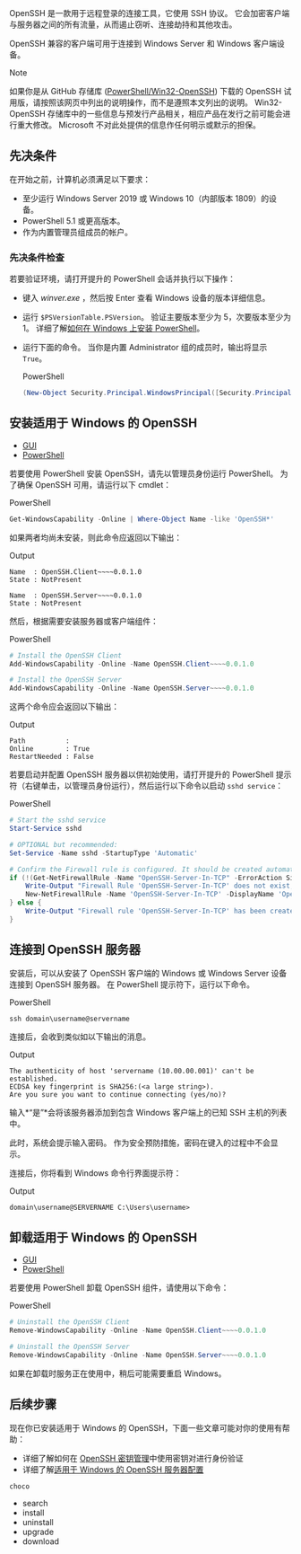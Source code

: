 OpenSSH 是一款用于远程登录的连接工具，它使用 SSH 协议。 它会加密客户端与服务器之间的所有流量，从而遏止窃听、连接劫持和其他攻击。

OpenSSH 兼容的客户端可用于连接到 Windows Server 和 Windows 客户端设备。

> [!NOTE]
>
> 如果你是从 GitHub 存储库 ([PowerShell/Win32-OpenSSH](https://github.com/PowerShell/Win32-OpenSSH)) 下载的 OpenSSH 试用版，请按照该网页中列出的说明操作，而不是遵照本文列出的说明。 Win32-OpenSSH 存储库中的一些信息与预发行产品相关，相应产品在发行之前可能会进行重大修改。 Microsoft 不对此处提供的信息作任何明示或默示的担保。

## 先决条件

在开始之前，计算机必须满足以下要求：

- 至少运行 Windows Server 2019 或 Windows 10（内部版本 1809）的设备。
- PowerShell 5.1 或更高版本。
- 作为内置管理员组成员的帐户。



### 先决条件检查

若要验证环境，请打开提升的 PowerShell 会话并执行以下操作：

- 键入 *winver.exe* ，然后按 Enter 查看 Windows 设备的版本详细信息。

- 运行 `$PSVersionTable.PSVersion`。 验证主要版本至少为 5，次要版本至少为 1。 详细了解[如何在 Windows 上安装 PowerShell](https://learn.microsoft.com/zh-cn/powershell/scripting/install/installing-powershell-on-windows)。

- 运行下面的命令。 当你是内置 Administrator 组的成员时，输出将显示 `True`。

  PowerShell

  ```powershell
  (New-Object Security.Principal.WindowsPrincipal([Security.Principal.WindowsIdentity]::GetCurrent())).IsInRole([Security.Principal.WindowsBuiltInRole]::Administrator)
  ```



## 安装适用于 Windows 的 OpenSSH

- [GUI](https://learn.microsoft.com/zh-cn/windows-server/administration/openssh/openssh_install_firstuse?tabs=powershell#tabpanel_1_gui)
- [PowerShell](https://learn.microsoft.com/zh-cn/windows-server/administration/openssh/openssh_install_firstuse?tabs=powershell#tabpanel_1_powershell)

若要使用 PowerShell 安装 OpenSSH，请先以管理员身份运行 PowerShell。 为了确保 OpenSSH 可用，请运行以下 cmdlet：

PowerShell

```powershell
Get-WindowsCapability -Online | Where-Object Name -like 'OpenSSH*'
```

如果两者均尚未安装，则此命令应返回以下输出：

Output

```Output
Name  : OpenSSH.Client~~~~0.0.1.0
State : NotPresent

Name  : OpenSSH.Server~~~~0.0.1.0
State : NotPresent
```

然后，根据需要安装服务器或客户端组件：

PowerShell

```powershell
# Install the OpenSSH Client
Add-WindowsCapability -Online -Name OpenSSH.Client~~~~0.0.1.0

# Install the OpenSSH Server
Add-WindowsCapability -Online -Name OpenSSH.Server~~~~0.0.1.0
```

这两个命令应会返回以下输出：

Output

```Output
Path          :
Online        : True
RestartNeeded : False
```

若要启动并配置 OpenSSH 服务器以供初始使用，请打开提升的 PowerShell 提示符（右键单击，以管理员身份运行），然后运行以下命令以启动 `sshd service`：

PowerShell

```powershell
# Start the sshd service
Start-Service sshd

# OPTIONAL but recommended:
Set-Service -Name sshd -StartupType 'Automatic'

# Confirm the Firewall rule is configured. It should be created automatically by setup. Run the following to verify
if (!(Get-NetFirewallRule -Name "OpenSSH-Server-In-TCP" -ErrorAction SilentlyContinue | Select-Object Name, Enabled)) {
    Write-Output "Firewall Rule 'OpenSSH-Server-In-TCP' does not exist, creating it..."
    New-NetFirewallRule -Name 'OpenSSH-Server-In-TCP' -DisplayName 'OpenSSH Server (sshd)' -Enabled True -Direction Inbound -Protocol TCP -Action Allow -LocalPort 22
} else {
    Write-Output "Firewall rule 'OpenSSH-Server-In-TCP' has been created and exists."
}
```



## 连接到 OpenSSH 服务器

安装后，可以从安装了 OpenSSH 客户端的 Windows 或 Windows Server 设备连接到 OpenSSH 服务器。 在 PowerShell 提示符下，运行以下命令。

PowerShell

```powershell
ssh domain\username@servername
```

连接后，会收到类似如以下输出的消息。

Output

```Output
The authenticity of host 'servername (10.00.00.001)' can't be established.
ECDSA key fingerprint is SHA256:(<a large string>).
Are you sure you want to continue connecting (yes/no)?
```

输入*“是”*会将该服务器添加到包含 Windows 客户端上的已知 SSH 主机的列表中。

此时，系统会提示输入密码。 作为安全预防措施，密码在键入的过程中不会显示。

连接后，你将看到 Windows 命令行界面提示符：

Output

```Output
domain\username@SERVERNAME C:\Users\username>
```



## 卸载适用于 Windows 的 OpenSSH

- [GUI](https://learn.microsoft.com/zh-cn/windows-server/administration/openssh/openssh_install_firstuse?tabs=powershell#tabpanel_2_gui)
- [PowerShell](https://learn.microsoft.com/zh-cn/windows-server/administration/openssh/openssh_install_firstuse?tabs=powershell#tabpanel_2_powershell)

若要使用 PowerShell 卸载 OpenSSH 组件，请使用以下命令：

PowerShell

```powershell
# Uninstall the OpenSSH Client
Remove-WindowsCapability -Online -Name OpenSSH.Client~~~~0.0.1.0

# Uninstall the OpenSSH Server
Remove-WindowsCapability -Online -Name OpenSSH.Server~~~~0.0.1.0
```

如果在卸载时服务正在使用中，稍后可能需要重启 Windows。



## 后续步骤

现在你已安装适用于 Windows 的 OpenSSH，下面一些文章可能对你的使用有帮助：

- 详细了解如何在 [OpenSSH 密钥管理](https://learn.microsoft.com/zh-cn/windows-server/administration/openssh/openssh_keymanagement)中使用密钥对进行身份验证
- 详细了解[适用于 Windows 的 OpenSSH 服务器配置](https://learn.microsoft.com/zh-cn/windows-server/administration/openssh/openssh_server_configuration)



```powershell
choco
```

- search
- install
- uninstall
- upgrade
- download